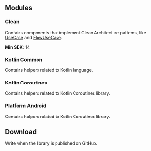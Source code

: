 ## Modules

### Clean

Contains components that implement Clean Architecture patterns, like
[UseCase](clean/src/main/java/com/forasoft/androidutils/clean/usecase/UseCase.kt)
and
[FlowUseCase](clean/src/main/java/com/forasoft/androidutils/clean/usecase/FlowUseCase.kt).

**Min SDK**: 14

### Kotlin Common

Contains helpers related to Kotlin language.

### Kotlin Coroutines

Contains helpers related to Kotlin Coroutines library.

### Platform Android

Contains helpers related to Kotlin Coroutines library.

## Download

Write when the library is published on GitHub.
